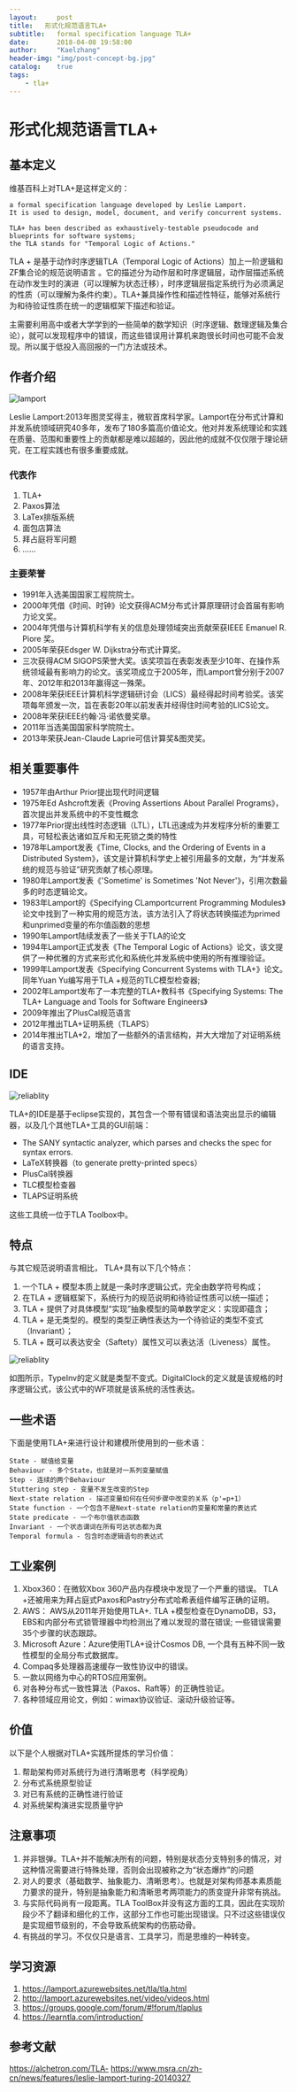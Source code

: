 ```yaml
---
layout:     post
title:   形式化规范语言TLA+
subtitle:   formal specification language TLA+
date:       2018-04-08 19:58:00
author:     "Kaelzhang"
header-img: "img/post-concept-bg.jpg"
catalog:    true
tags:
    - tla+
---
```



# 形式化规范语言TLA+

## 基本定义

维基百科上对TLA+是这样定义的：

```
a formal specification language developed by Leslie Lamport. 
It is used to design, model, document, and verify concurrent systems. 

TLA+ has been described as exhaustively-testable pseudocode and blueprints for software systems;
the TLA stands for "Temporal Logic of Actions."
```

TLA + 是基于动作时序逻辑TLA（Temporal Logic of Actions）加上一阶逻辑和ZF集合论的规范说明语言 。它的描述分为动作层和时序逻辑层，动作层描述系统在动作发生时的演进（可以理解为状态迁移），时序逻辑层指定系统行为必须满足的性质（可以理解为条件约束）。TLA+兼具操作性和描述性特征，能够对系统行为和待验证性质在统一的逻辑框架下描述和验证。

主需要利用高中或者大学学到的一些简单的数学知识（时序逻辑、数理逻辑及集合论），就可以发现程序中的错误，而这些错误用计算机来跑很长时间也可能不会发现。所以属于低投入高回报的一门方法或技术。

## 作者介绍

![lamport](/img/in-post/TLAPlus/ll.jpg)

Leslie Lamport:2013年图灵奖得主，微软首席科学家。Lamport在分布式计算和并发系统领域研究40多年，发布了180多篇高价值论文。他对并发系统理论和实践在质量、范围和重要性上的贡献都是难以超越的，因此他的成就不仅仅限于理论研究，在工程实践也有很多重要成就。

### 代表作
1. TLA+
2. Paxos算法
3. LaTex排版系统
4. 面包店算法
5. 拜占庭将军问题
6. ......

### 主要荣誉

- 1991年入选美国国家工程院院士。
- 2000年凭借《时间、时钟》论文获得ACM分布式计算原理研讨会首届有影响力论文奖。
- 2004年凭借与计算机科学有关的信息处理领域突出贡献荣获IEEE Emanuel R. Piore 奖。
- 2005年荣获Edsger W. Dijkstra分布式计算奖。
- 三次获得ACM SIGOPS荣誉大奖。该奖项旨在表彰发表至少10年、在操作系统领域最有影响力的论文。该奖项成立于2005年，而Lamport曾分别于2007年、2012年和2013年赢得这一殊荣。
- 2008年荣获IEEE计算机科学逻辑研讨会（LICS）最经得起时间考验奖。该奖项每年颁发一次，旨在表彰20年以前发表并经得住时间考验的LICS论文。
- 2008年荣获IEEE约翰·冯·诺依曼奖章。
- 2011年当选美国国家科学院院士。
- 2013年荣获Jean-Claude Laprie可信计算奖&图灵奖。

## 相关重要事件

- 1957年由Arthur Prior提出现代时间逻辑
- 1975年Ed Ashcroft发表《Proving Assertions About Parallel Programs》，首次提出并发系统中的不变性概念
- 1977年Prior提出线性时态逻辑（LTL），LTL迅速成为并发程序分析的重要工具，可轻松表达诸如互斥和无死锁之类的特性
- 1978年Lamport发表《Time, Clocks, and the Ordering of Events in a Distributed System》，该文是计算机科学史上被引用最多的文献，为“并发系统的规范与验证”研究贡献了核心原理。
- 1980年Lamport发表《'Sometime' is Sometimes 'Not Never'》，引用次数最多的时态逻辑论文。
- 1983年Lamport的《Specifying CLamportcurrent Programming Modules》论文中找到了一种实用的规范方法，该方法引入了将状态转换描述为primed和unprimed变量的布尔值函数的思想
- 1990年Lamport陆续发表了一些关于TLA的论文
- 1994年Lamport正式发表《The Temporal Logic of Actions》论文，该文提供了一种优雅的方式来形式化和系统化并发系统中使用的所有推理验证。
- 1999年Lamport发表《Specifying Concurrent Systems with TLA+》论文。同年Yuan Yu编写用于TLA +规范的TLC模型检查器;
- 2002年Lamport发布了一本完整的TLA+教科书《Specifying Systems: The TLA+ Language and Tools for Software Engineers》
- 2009年推出了PlusCal规范语言
- 2012年推出TLA+证明系统（TLAPS）
- 2014年推出TLA+2，增加了一些额外的语言结构，并大大增加了对证明系统的语言支持。

## IDE

![reliablity](/img/in-post/TLAPlus/ide.PNG)

TLA+的IDE是基于eclipse实现的，其包含一个带有错误和语法突出显示的编辑器，以及几个其他TLA+工具的GUI前端：

- The SANY syntactic analyzer, which parses and checks the spec for syntax errors.
- LaTeX转换器（to generate pretty-printed specs）
- PlusCal转换器
- TLC模型检查器
- TLAPS证明系统

这些工具统一位于TLA Toolbox中。

## 特点

与其它规范说明语言相比， TLA+具有以下几个特点：

1. 一个TLA + 模型本质上就是一条时序逻辑公式，完全由数学符号构成；
2. 在TLA + 逻辑框架下，系统行为的规范说明和待验证性质可以统一描述；
3. TLA + 提供了对具体模型“实现”抽象模型的简单数学定义：实现即蕴含；
4. TLA + 是无类型的。模型的类型正确性表达为一个待验证的类型不变式（Invariant）；
5. TLA + 既可以表达安全（Saftety）属性又可以表达活（Liveness）属性。

![reliablity](/img/in-post/TLAPlus/spec.jpg)

如图所示，TypeInv的定义就是类型不变式。DigitalClock的定义就是该规格的时序逻辑公式，该公式中的WF项就是该系统的活性表达。

## 一些术语

下面是使用TLA+来进行设计和建模所使用到的一些术语：

```
State - 赋值给变量
Behaviour - 多个State，也就是对一系列变量赋值
Step - 连续的两个Behaviour
Stuttering step - 变量不发生改变的Step
Next-state relation - 描述变量如何在任何步骤中改变的关系（p'=p+1）
State function - 一个包含不是Next-state relation的变量和常量的表达式
State predicate - 一个布尔值状态函数
Invariant - 一个状态谓词在所有可达状态都为真
Temporal formula - 包含时态逻辑语句的表达式
```


## 工业案例

1. Xbox360：在微软Xbox 360产品内存模块中发现了一个严重的错误。 TLA +还被用来为拜占庭式Paxos和Pastry分布式哈希表组件编写正确的证明。
2. AWS： AWS从2011年开始使用TLA+. TLA +模型检查在DynamoDB，S3，EBS和内部分布式锁管理器中均检测出了难以发现的潜在错误; 一些错误需要35个步骤的状态跟踪。
3. Microsoft Azure：Azure使用TLA+设计Cosmos DB, 一个具有五种不同一致性模型的全局分布式数据库。
4. Compaq多处理器高速缓存一致性协议中的错误。
5. 一款以网络为中心的RTOS应用案例。
6. 对各种分布式一致性算法（Paxos、Raft等）的正确性验证。
7. 各种领域应用论文，例如：wimax协议验证、滚动升级验证等。

## 价值

以下是个人根据对TLA+实践所提炼的学习价值：
1. 帮助架构师对系统行为进行清晰思考（科学视角）
2. 分布式系统原型验证
3. 对已有系统的正确性进行验证
4. 对系统架构演进实现质量守护

## 注意事项

1. 并非银弹。TLA+并不能解决所有的问题，特别是状态分支特别多的情况，对这种情况需要进行特殊处理，否则会出现被称之为“状态爆炸”的问题
2. 对人的要求（基础数学、抽象能力、清晰思考）。也就是对架构师基本素质能力要求的提升，特别是抽象能力和清晰思考两项能力的质变提升非常有挑战。
3. 与实际代码尚有一段距离。TLA ToolBox并没有这方面的工具，因此在实现阶段少不了翻译和细化的工作，这部分工作也可能出现错误。只不过这些错误仅是实现细节级别的，不会导致系统架构的伤筋动骨。
4. 有挑战的学习。不仅仅只是语言、工具学习，而是思维的一种转变。

## 学习资源

1. https://lamport.azurewebsites.net/tla/tla.html
2. http://lamport.azurewebsites.net/video/videos.html
3. https://groups.google.com/forum/#!forum/tlaplus
4. https://learntla.com/introduction/

## 参考文献
https://alchetron.com/TLA-
https://www.msra.cn/zh-cn/news/features/leslie-lamport-turing-20140327




